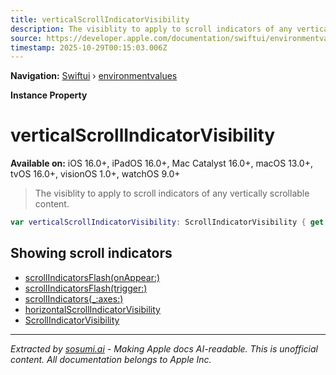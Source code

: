 ```yaml
---
title: verticalScrollIndicatorVisibility
description: The visiblity to apply to scroll indicators of any vertically scrollable content.
source: https://developer.apple.com/documentation/swiftui/environmentvalues/verticalscrollindicatorvisibility
timestamp: 2025-10-29T00:15:03.006Z
---
```


**Navigation:** [Swiftui](/documentation/swiftui) › [environmentvalues](/documentation/swiftui/environmentvalues)

**Instance Property**

# verticalScrollIndicatorVisibility

**Available on:** iOS 16.0+, iPadOS 16.0+, Mac Catalyst 16.0+, macOS 13.0+, tvOS 16.0+, visionOS 1.0+, watchOS 9.0+

> The visiblity to apply to scroll indicators of any vertically scrollable content.

```swift
var verticalScrollIndicatorVisibility: ScrollIndicatorVisibility { get set }
```

## Showing scroll indicators

- [scrollIndicatorsFlash(onAppear:)](/documentation/swiftui/view/scrollindicatorsflash(onappear:))
- [scrollIndicatorsFlash(trigger:)](/documentation/swiftui/view/scrollindicatorsflash(trigger:))
- [scrollIndicators(_:axes:)](/documentation/swiftui/view/scrollindicators(_:axes:))
- [horizontalScrollIndicatorVisibility](/documentation/swiftui/environmentvalues/horizontalscrollindicatorvisibility)
- [ScrollIndicatorVisibility](/documentation/swiftui/scrollindicatorvisibility)

---

*Extracted by [sosumi.ai](https://sosumi.ai) - Making Apple docs AI-readable.*
*This is unofficial content. All documentation belongs to Apple Inc.*
